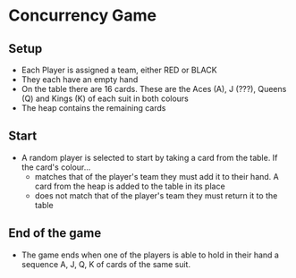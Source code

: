 # Concurrency Game

## Setup
  - Each Player is assigned a team, either RED or BLACK
  - They each have an empty hand
  - On the table there are 16 cards. These are the Aces (A), J (???), Queens (Q) and Kings (K) of each suit in both colours
  - The heap contains the remaining cards

## Start
- A random player is selected to start by taking a card from the table. If the card's colour...
  - matches that of the player's team they must add it to their hand. A card from the heap is added to the table in its place
  - does not match that of the player's team they must return it to the table

## End of the game
- The game ends when one of the players is able to hold in their hand a sequence A, J, Q, K of cards of the same suit.